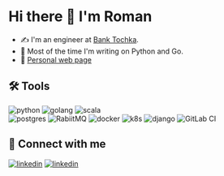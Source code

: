 # Hi there 👋 I'm Roman

- ✍️ I'm an engineer at [Bank Tochka](https://tochka.com/).
- 🤖 Most of the time I'm writing on Python and Go.
- 💬 [Personal web page](https://romutchio.github.io/)

## 🛠 Tools

![python](https://img.shields.io/badge/python%20-%2314354C.svg?&style=for-the-badge&logo=python&logoColor=white) ![golang](https://img.shields.io/badge/go-%2300ADD8.svg?&style=for-the-badge&logo=go&logoColor=white)  ![scala](https://img.shields.io/badge/scala%20-%23a11818.svg?&style=for-the-badge&logo=scala&logoColor=white)  
![postgres](https://img.shields.io/badge/postgres-%23316192.svg?&style=for-the-badge&logo=postgresql&logoColor=white) ![RabiitMQ](https://img.shields.io/badge/rabbitmq-%23FF6600.svg?style=for-the-badge&logo=rabbitmq&logoColor=white) ![docker](https://img.shields.io/badge/docker-%232496ED.svg?&style=for-the-badge&logo=docker&logoColor=white) ![k8s](https://img.shields.io/badge/kubernetes%20-%23326ce5.svg?&style=for-the-badge&logo=kubernetes&logoColor=white) ![django](https://img.shields.io/badge/django%20-%23092E20.svg?&style=for-the-badge&logo=django&logoColor=white) ![GitLab CI](https://img.shields.io/badge/gitlab%20ci-%23181717.svg?style=for-the-badge&logo=gitlab&logoColor=white) 

## 🤝 Connect with me

[![linkedin](https://img.shields.io/badge/linkedin%20-%230077B5.svg?&style=for-the-badge&logo=linkedin&logoColor=white)](https://www.linkedin.com/in/romutchio/) [![linkedin](https://img.shields.io/badge/telegram%20-%231DA1F2.svg?&style=for-the-badge&logo=telegram&logoColor=white)](https://t.me/romutchio/) 

<!--
**romutchio/romutchio** is a ✨ _special_ ✨ repository because its `README.md` (this file) appears on your GitHub profile.

Here are some ideas to get you started:

- 🔭 I’m currently working on ...
- 🌱 I’m currently learning ...
- 👯 I’m looking to collaborate on ...
- 🤔 I’m looking for help with ...
- 💬 Ask me about ...
- 📫 How to reach me: ...
- 😄 Pronouns: ...
- ⚡ Fun fact: ...
-->
